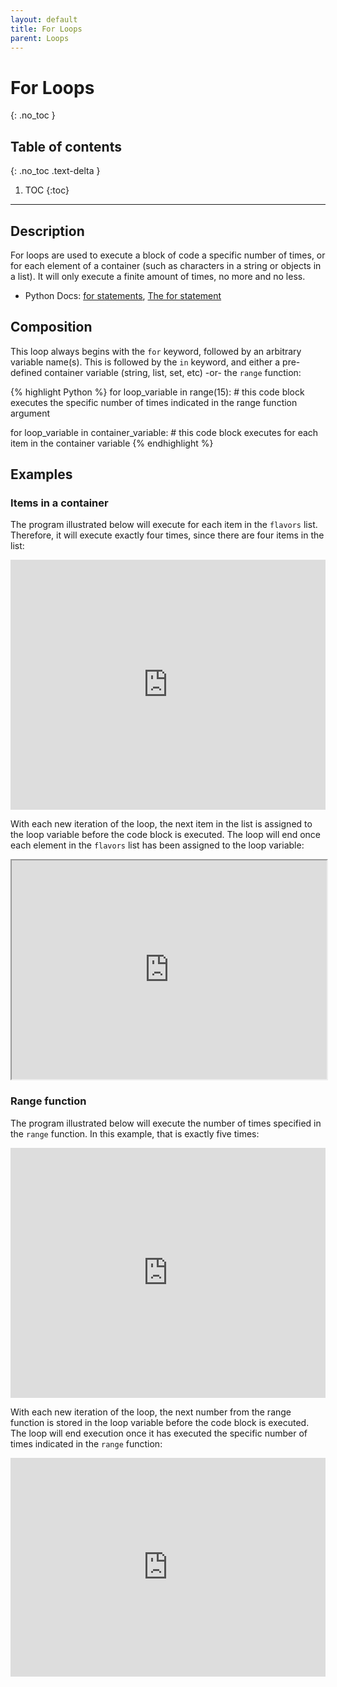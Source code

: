 ```yaml
---
layout: default
title: For Loops
parent: Loops
---
```

# For Loops
{: .no_toc }
## Table of contents
{: .no_toc .text-delta }

1. TOC
{:toc}

---

## Description
For loops are used to execute a block of code a specific number of times, or for each element of a container (such as characters in a string or objects in a list). It will only execute a finite amount of times, no more and no less. 
- Python Docs: [for statements](https://docs.python.org/3/tutorial/controlflow.html#for-statements), [The for statement](https://docs.python.org/3/reference/compound_stmts.html#the-for-statement)

## Composition
This loop always begins with the `for` keyword, followed by an arbitrary variable name(s). This is followed by the `in` keyword, and either a pre-defined container variable (string, list, set, etc) -or- the `range` function:

{% highlight Python %}
for loop_variable in range(15):
    # this code block executes the specific number of times indicated in the range function argument

for loop_variable in container_variable:
    # this code block executes for each item in the container variable
{% endhighlight %}

## Examples

### Items in a container
The program illustrated below will execute for each item in the `flavors` list. Therefore, it will execute exactly four times, since there are four items in the list:
<iframe height="400px" width="100%" src="https://replit.com/@bianca_ruiz/forflavors?lite=true" scrolling="no" frameborder="no" allowtransparency="true" allowfullscreen="true" sandbox="allow-forms allow-pointer-lock allow-popups allow-same-origin allow-scripts allow-modals"></iframe>

With each new iteration of the loop, the next item in the list is assigned to the loop variable before the code block is executed. The loop will end once each element in the `flavors` list has been assigned to the loop variable:
<iframe width="100%" height="350" frameborder="1" src="https://pythontutor.com/iframe-embed.html#code=flavors%20%3D%20%5B'Lemon%20Glaze',%20'Pink%20Velvet',%20'Gingersnap',%20'Molten%20Lava'%5D%0A%0Afor%20flavor%20in%20flavors%3A%0A%20%20%20%20print%28f'%7Bflavor%7D%20is%20delicious!'%29&codeDivHeight=400&codeDivWidth=350&cumulative=false&curInstr=0&heapPrimitives=nevernest&origin=opt-frontend.js&py=3&rawInputLstJSON=%5B%5D&textReferences=false"> </iframe>

### Range function
The program illustrated below will execute the number of times specified in the `range` function. In this example, that is exactly five times:
<iframe height="400px" width="100%" src="https://replit.com/@bianca_ruiz/forrange?lite=true" scrolling="no" frameborder="no" allowtransparency="true" allowfullscreen="true" sandbox="allow-forms allow-pointer-lock allow-popups allow-same-origin allow-scripts allow-modals"></iframe>

With each new iteration of the loop, the next number from the range function is stored in the loop variable before the code block is executed. The loop will end execution once it has executed the specific number of times indicated in the `range` function:
<iframe width="100%" height="350" frameborder="0" src="https://pythontutor.com/iframe-embed.html#code=for%20number%20in%20range%285%29%3A%0A%20%20%20%20print%28f'This%20is%20iteration%20number%20%7Bnumber%2B1%7D'%29&codeDivHeight=400&codeDivWidth=350&cumulative=false&curInstr=0&heapPrimitives=nevernest&origin=opt-frontend.js&py=3&rawInputLstJSON=%5B%5D&textReferences=false"> </iframe>

